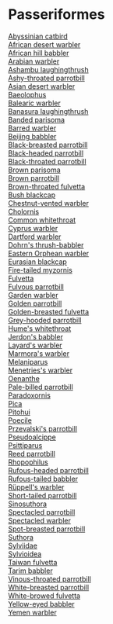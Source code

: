 # Passeriformes
[Abyssinian catbird](https://en.wikipedia.org/wiki/Abyssinian_catbird)<br>
[African desert warbler](https://en.wikipedia.org/wiki/African_desert_warbler)<br>
[African hill babbler](https://en.wikipedia.org/wiki/African_hill_babbler)<br>
[Arabian warbler](https://en.wikipedia.org/wiki/Arabian_warbler)<br>
[Ashambu laughingthrush](https://en.wikipedia.org/wiki/Ashambu_laughingthrush)<br>
[Ashy-throated parrotbill](https://en.wikipedia.org/wiki/Ashy-throated_parrotbill)<br>
[Asian desert warbler](https://en.wikipedia.org/wiki/Asian_desert_warbler)<br>
[Baeolophus](https://en.wikipedia.org/wiki/Baeolophus)<br>
[Balearic warbler](https://en.wikipedia.org/wiki/Balearic_warbler)<br>
[Banasura laughingthrush](https://en.wikipedia.org/wiki/Banasura_laughingthrush)<br>
[Banded parisoma](https://en.wikipedia.org/wiki/Banded_parisoma)<br>
[Barred warbler](https://en.wikipedia.org/wiki/Barred_warbler)<br>
[Beijing babbler](https://en.wikipedia.org/wiki/Beijing_babbler)<br>
[Black-breasted parrotbill](https://en.wikipedia.org/wiki/Black-breasted_parrotbill)<br>
[Black-headed parrotbill](https://en.wikipedia.org/wiki/Black-headed_parrotbill)<br>
[Black-throated parrotbill](https://en.wikipedia.org/wiki/Black-throated_parrotbill)<br>
[Brown parisoma](https://en.wikipedia.org/wiki/Brown_parisoma)<br>
[Brown parrotbill](https://en.wikipedia.org/wiki/Brown_parrotbill)<br>
[Brown-throated fulvetta](https://en.wikipedia.org/wiki/Brown-throated_fulvetta)<br>
[Bush blackcap](https://en.wikipedia.org/wiki/Bush_blackcap)<br>
[Chestnut-vented warbler](https://en.wikipedia.org/wiki/Chestnut-vented_warbler)<br>
[Cholornis](https://en.wikipedia.org/wiki/Cholornis)<br>
[Common whitethroat](https://en.wikipedia.org/wiki/Common_whitethroat)<br>
[Cyprus warbler](https://en.wikipedia.org/wiki/Cyprus_warbler)<br>
[Dartford warbler](https://en.wikipedia.org/wiki/Dartford_warbler)<br>
[Dohrn's thrush-babbler](https://en.wikipedia.org/wiki/Dohrn%27s_thrush-babbler)<br>
[Eastern Orphean warbler](https://en.wikipedia.org/wiki/Eastern_Orphean_warbler)<br>
[Eurasian blackcap](https://en.wikipedia.org/wiki/Eurasian_blackcap)<br>
[Fire-tailed myzornis](https://en.wikipedia.org/wiki/Fire-tailed_myzornis)<br>
[Fulvetta](https://en.wikipedia.org/wiki/Fulvetta)<br>
[Fulvous parrotbill](https://en.wikipedia.org/wiki/Fulvous_parrotbill)<br>
[Garden warbler](https://en.wikipedia.org/wiki/Garden_warbler)<br>
[Golden parrotbill](https://en.wikipedia.org/wiki/Golden_parrotbill)<br>
[Golden-breasted fulvetta](https://en.wikipedia.org/wiki/Golden-breasted_fulvetta)<br>
[Grey-hooded parrotbill](https://en.wikipedia.org/wiki/Grey-hooded_parrotbill)<br>
[Hume's whitethroat](https://en.wikipedia.org/wiki/Hume%27s_whitethroat)<br>
[Jerdon's babbler](https://en.wikipedia.org/wiki/Jerdon%27s_babbler)<br>
[Layard's warbler](https://en.wikipedia.org/wiki/Layard%27s_warbler)<br>
[Marmora's warbler](https://en.wikipedia.org/wiki/Marmora%27s_warbler)<br>
[Melaniparus](https://en.wikipedia.org/wiki/Melaniparus)<br>
[Menetries's warbler](https://en.wikipedia.org/wiki/Menetries%27s_warbler)<br>
[Oenanthe](https://en.wikipedia.org/wiki/Oenanthe)<br>
[Pale-billed parrotbill](https://en.wikipedia.org/wiki/Pale-billed_parrotbill)<br>
[Paradoxornis](https://en.wikipedia.org/wiki/Paradoxornis)<br>
[Pica](https://en.wikipedia.org/wiki/Pica)<br>
[Pitohui](https://en.wikipedia.org/wiki/Pitohui_(genus))<br>
[Poecile](https://en.wikipedia.org/wiki/Poecile)<br>
[Przevalski's parrotbill](https://en.wikipedia.org/wiki/Przevalski%27s_parrotbill)<br>
[Pseudoalcippe](https://en.wikipedia.org/wiki/Pseudoalcippe)<br>
[Psittiparus](https://en.wikipedia.org/wiki/Psittiparus)<br>
[Reed parrotbill](https://en.wikipedia.org/wiki/Reed_parrotbill)<br>
[Rhopophilus](https://en.wikipedia.org/wiki/Rhopophilus)<br>
[Rufous-headed parrotbill](https://en.wikipedia.org/wiki/Rufous-headed_parrotbill)<br>
[Rufous-tailed babbler](https://en.wikipedia.org/wiki/Rufous-tailed_babbler)<br>
[Rüppell's warbler](https://en.wikipedia.org/wiki/R%C3%BCppell%27s_warbler)<br>
[Short-tailed parrotbill](https://en.wikipedia.org/wiki/Short-tailed_parrotbill)<br>
[Sinosuthora](https://en.wikipedia.org/wiki/Sinosuthora)<br>
[Spectacled parrotbill](https://en.wikipedia.org/wiki/Spectacled_parrotbill)<br>
[Spectacled warbler](https://en.wikipedia.org/wiki/Spectacled_warbler)<br>
[Spot-breasted parrotbill](https://en.wikipedia.org/wiki/Spot-breasted_parrotbill)<br>
[Suthora](https://en.wikipedia.org/wiki/Suthora)<br>
[Sylviidae](https://en.wikipedia.org/wiki/Sylviidae)<br>
[Sylvioidea](https://en.wikipedia.org/wiki/Sylvioidea)<br>
[Taiwan fulvetta](https://en.wikipedia.org/wiki/Taiwan_fulvetta)<br>
[Tarim babbler](https://en.wikipedia.org/wiki/Tarim_babbler)<br>
[Vinous-throated parrotbill](https://en.wikipedia.org/wiki/Vinous-throated_parrotbill)<br>
[White-breasted parrotbill](https://en.wikipedia.org/wiki/White-breasted_parrotbill)<br>
[White-browed fulvetta](https://en.wikipedia.org/wiki/White-browed_fulvetta)<br>
[Yellow-eyed babbler](https://en.wikipedia.org/wiki/Yellow-eyed_babbler)<br>
[Yemen warbler](https://en.wikipedia.org/wiki/Yemen_warbler)<br>
